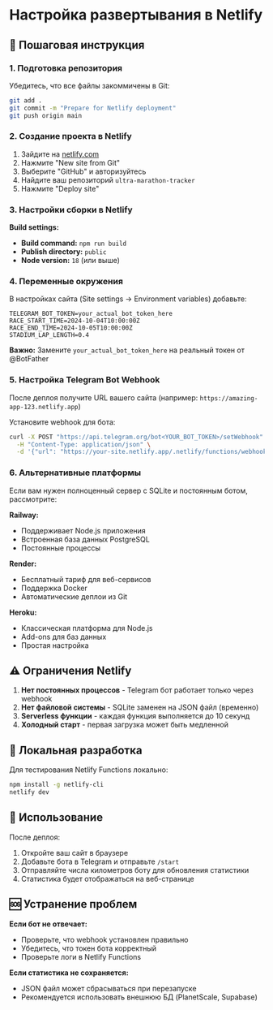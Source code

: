 # Настройка развертывания в Netlify

## 🚀 Пошаговая инструкция

### 1. Подготовка репозитория
Убедитесь, что все файлы закоммичены в Git:
```bash
git add .
git commit -m "Prepare for Netlify deployment"
git push origin main
```

### 2. Создание проекта в Netlify

1. Зайдите на [netlify.com](https://netlify.com)
2. Нажмите "New site from Git"
3. Выберите "GitHub" и авторизуйтесь
4. Найдите ваш репозиторий `ultra-marathon-tracker`
5. Нажмите "Deploy site"

### 3. Настройки сборки в Netlify

**Build settings:**
- **Build command:** `npm run build`
- **Publish directory:** `public`
- **Node version:** `18` (или выше)

### 4. Переменные окружения

В настройках сайта (Site settings → Environment variables) добавьте:

```
TELEGRAM_BOT_TOKEN=your_actual_bot_token_here
RACE_START_TIME=2024-10-04T10:00:00Z
RACE_END_TIME=2024-10-05T10:00:00Z
STADIUM_LAP_LENGTH=0.4
```

**Важно:** Замените `your_actual_bot_token_here` на реальный токен от @BotFather

### 5. Настройка Telegram Bot Webhook

После деплоя получите URL вашего сайта (например: `https://amazing-app-123.netlify.app`)

Установите webhook для бота:
```bash
curl -X POST "https://api.telegram.org/bot<YOUR_BOT_TOKEN>/setWebhook" \
  -H "Content-Type: application/json" \
  -d '{"url": "https://your-site.netlify.app/.netlify/functions/webhook"}'
```

### 6. Альтернативные платформы

Если вам нужен полноценный сервер с SQLite и постоянным ботом, рассмотрите:

**Railway:**
- Поддерживает Node.js приложения
- Встроенная база данных PostgreSQL
- Постоянные процессы

**Render:**
- Бесплатный тариф для веб-сервисов
- Поддержка Docker
- Автоматические деплои из Git

**Heroku:**
- Классическая платформа для Node.js
- Add-ons для баз данных
- Простая настройка

## ⚠️ Ограничения Netlify

1. **Нет постоянных процессов** - Telegram бот работает только через webhook
2. **Нет файловой системы** - SQLite заменен на JSON файл (временно)
3. **Serverless функции** - каждая функция выполняется до 10 секунд
4. **Холодный старт** - первая загрузка может быть медленной

## 🔧 Локальная разработка

Для тестирования Netlify Functions локально:
```bash
npm install -g netlify-cli
netlify dev
```

## 📱 Использование

После деплоя:
1. Откройте ваш сайт в браузере
2. Добавьте бота в Telegram и отправьте `/start`
3. Отправляйте числа километров боту для обновления статистики
4. Статистика будет отображаться на веб-странице

## 🆘 Устранение проблем

**Если бот не отвечает:**
- Проверьте, что webhook установлен правильно
- Убедитесь, что токен бота корректный
- Проверьте логи в Netlify Functions

**Если статистика не сохраняется:**
- JSON файл может сбрасываться при перезапуске
- Рекомендуется использовать внешнюю БД (PlanetScale, Supabase)
